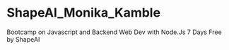 # ShapeAI_Monika_Kamble
Bootcamp on Javascript and Backend Web Dev with Node.Js 7 Days Free by ShapeAI
